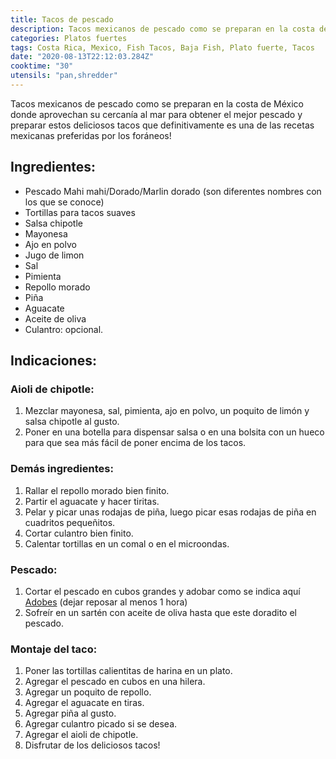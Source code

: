 ```yaml
---
title: Tacos de pescado
description: Tacos mexicanos de pescado como se preparan en la costa de México. 
categories: Platos fuertes
tags: Costa Rica, Mexico, Fish Tacos, Baja Fish, Plato fuerte, Tacos
date: "2020-08-13T22:12:03.284Z"
cooktime: "30"
utensils: "pan,shredder"
---
```

Tacos mexicanos de pescado como se preparan en la costa de México donde aprovechan su cercanía al mar para obtener el mejor pescado y preparar estos deliciosos tacos que definitivamente es una de las recetas mexicanas preferidas por los foráneos!

## Ingredientes:

- Pescado Mahi mahi/Dorado/Marlin dorado (son diferentes nombres con los que se conoce)
- Tortillas para tacos suaves
- Salsa chipotle
- Mayonesa
- Ajo en polvo
- Jugo de limon
- Sal
- Pimienta
- Repollo morado
- Piña
- Aguacate
- Aceite de oliva
- Culantro: opcional.

## Indicaciones:

### Aioli de chipotle:

1. Mezclar mayonesa, sal, pimienta, ajo en polvo, un poquito de limón y salsa chipotle al gusto.
2. Poner en una botella para dispensar salsa o en una bolsita con un hueco para que sea más fácil de poner encima de los tacos.


### Demás ingredientes:

1. Rallar el repollo morado bien finito.
2. Partir el aguacate y hacer tiritas.
3. Pelar y picar unas rodajas de piña, luego picar esas rodajas de piña en cuadritos pequeñitos.
4. Cortar culantro bien finito.
5. Calentar tortillas en un comal o en el microondas.

### Pescado:

1. Cortar el pescado en cubos grandes y adobar como se indica aquí [Adobes](/Adobes/#mahimahi) (dejar reposar al menos 1 hora)
2. Sofreír en un sartén con  aceite de oliva hasta que este doradito el pescado.


### Montaje del taco:

1. Poner las tortillas calientitas de harina en un plato.
2. Agregar el pescado en cubos en una hilera.
3. Agregar un poquito de repollo.
4. Agregar el aguacate en tiras.
5. Agregar piña al gusto.
6. Agregar culantro picado si se desea.
7. Agregar el aioli de chipotle.
8. Disfrutar de los deliciosos tacos!
